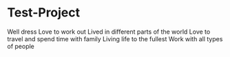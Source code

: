 # Test-Project
Well dress
Love to work out
Lived in different parts of the world
Love to travel and spend time with family
Living life to the fullest
Work with all types of people
